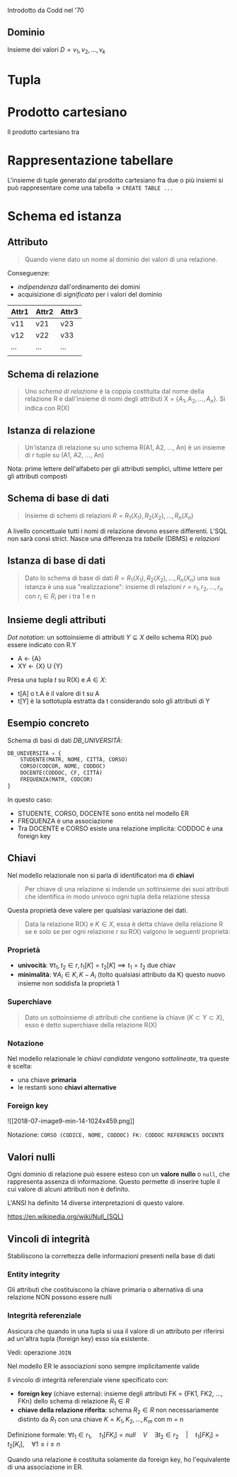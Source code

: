Introdotto da Codd nel '70

## Dominio
Insieme dei valori $D = {v_1, v_2, ..., v_k}$

# Tupla
# Prodotto cartesiano
Il prodotto cartesiano tra 
# Rappresentazione tabellare
L'insieme di tuple generato dal prodotto cartesiano fra due o più insiemi si può rappresentare come una tabella -> `CREATE TABLE ...`

# Schema ed istanza
## Attributo
>Quando viene dato un nome al dominio dei valori di una relazione.

Conseguenze:
- *indipendenza* dall'ordinamento dei domini
- acquisizione di *significato* per i valori del dominio

| Attr1 | Attr2 | Attr3 |
| ----- | ----- | ----- |
| v11   | v21   | v23   |
| v12   | v22   | v33   |
| ...   | ...   | ...   |
|       |       |       |

## Schema di relazione
>Uno *schema di relazione* è la coppia costituita dal nome della relazione R e dall'insieme di nomi degli attributi X = {$A_1, A_2, ..., A_n$}. Si indica con R(X)

## Istanza di relazione
>Un'istanza di relazione su uno schema R(A1, A2, ..., An) è un insieme di r tuple su (A1, A2, ..., An)

Nota: prime lettere dell'alfabeto per gli attributi semplici, ultime lettere per gli attributi composti

## Schema di base di dati
>Insieme di schemi di relazioni $R = {R_1(X_1), R_2(X_2), ..., R_n(X_n)}$

A livello concettuale tutti i nomi di relazione devono essere differenti. L'SQL non sarà consì strict. Nasce una differenza tra *tabelle* (DBMS) e *relazioni*

## Istanza di base di dati
>Dato lo schema di base di dati $R = {R_1(X_1), R_2(X_2), ..., R_n(X_n)}$ una sua istanza è una sua "realizzazione":
>insieme di relazioni $r = {r_1, r_2, ..., r_n}$ con $r_i \in R_i$ per i tra 1 e n

## Insieme degli attributi
*Dot notation*: un sottoinsieme di attributi $Y \subseteq X$ dello schema R(X) può essere indicato con R.Y

- A <- {A}
- XY <- {X} U {Y}

Presa una tupla _t_ su R(X) e $A \in X$:
- t\[A\] o t.A è il valore di t su A
- t\[Y\] è la sottotupla estratta da t considerando solo gli attributi di Y

## Esempio concreto
Schema di basi di dati *DB_UNIVERSITÀ*:
```SQL
DB_UNIVERSITÀ = {
	STUDENTE(MATR, NOME, CITTÀ, CORSO)
	CORSO(CODCOR, NOME, CODDOC)
	DOCENTE(CODDOC, CF, CITTÀ)
	FREQUENZA(MATR, CODCOR)
}
```

In questo caso:
- STUDENTE, CORSO, DOCENTE sono entità nel modello ER
- FREQUENZA è una associazione
- Tra DOCENTE e CORSO esiste una relazione implicita: CODDOC è una foreign key

## Chiavi
Nel modello relazionale non si parla di identificatori ma di **chiavi**

>Per chiave di una relazione si indende un sottinsieme dei suoi attributi che identifica in modo univoco ogni tupla della relazione stessa

Questa proprietà deve valere per qualsiasi variazione dei dati.

>Data la relazione R(X) e $K \in X$, essa è detta chiave della relazione R se e solo se per ogni relazione $r$ su R(X) valgono le seguenti proprietà:

### Proprietà
- **univocità**: $\forall t_1, t_2 \in r, t_1[K] = t_2[K] \implies t_1 = t_2$ due chiav
- **minimalità**: $\forall A_i \in K, K-A_i$ (tolto qualsiasi attributo da K) questo nuovo insieme non soddisfa la proprietà 1

### Superchiave
>Dato un sottoinsieme di attributi che contiene la chiave ($K \subset Y \subset X$), esso è detto superchiave della relazione R(X)

### Notazione
Nel modello relazionale le *chiavi candidate* vengono *sottolineate*, tra queste è scelta:
- una chiave **primaria**
- le restanti sono **chiavi alternative**

### Foreign key
![[2018-07-image9-min-14-1024x459.png]]

Notazione: `CORSO (CODICE, NOME, CODDOC) FK: CODDOC REFERENCES DOCENTE`

## Valori nulli
Ogni dominio di relazione può essere esteso con un **valore nullo** o `null`, che rappresenta assenza di informazione. Questo permette di inserire tuple il cui valore di alcuni attributi non è definito.

L'ANSI ha definito 14 diverse interpretazioni di questo valore.

https://en.wikipedia.org/wiki/Null_(SQL)

## Vincoli di integrità
Stabiliscono la correttezza delle informazioni presenti nella base di dati

### Entity integrity
Gli attributi che costituiscono la chiave primaria o alternativa di una relazione NON possono essere nulli

### Integrità referenziale
Assicura che quando in una tupla si usa il valore di un attributo per riferirsi ad un'altra tupla (foreign key) esso sia esistente.

Vedi: operazione `JOIN`

Nel modello ER le associazioni sono sempre implicitamente valide

Il vincolo di integrità referenziale viene specificato con:
- **foreign key** (chiave esterna): insieme degli attributi FK = {FK1, FK2, ..., FKn} dello schema di relazione $R_1 \in R$
- **chiave della relazione riferita**: schema $R_2 \in R$ non necessariamente distinto da $R_1$ con una chiave $K = {K_1, K_2, ..., K_m}$ con m = n

Definizione formale: $\forall t_1 \in r_1, \quad t_1[FK_i] = null \quad V \quad \exists t_2 \in r_2 \quad | \quad t_1[FK_i] = t_2[K_i], \quad \forall 1 \leq i \leq n$

Quando una relazione è costituita solamente da foreign key, ho l'equivalente di una associazione in ER.


